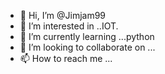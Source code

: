 - 👋 Hi, I’m @Jimjam99
- 👀 I’m interested in ..IOT.
- 🌱 I’m currently learning ...python 
- 💞️ I’m looking to collaborate on ...
- 📫 How to reach me ...

<!---
Jimjam99/Jimjam99 is a ✨ special ✨ repository because its `README.md` (this file) appears on your GitHub profile.
You can click the Preview link to take a look at your changes.
--->
